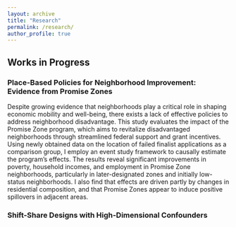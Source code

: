 ```yaml
---
layout: archive
title: "Research"
permalink: /research/
author_profile: true
---
```


## Works in Progress
### Place-Based Policies for Neighborhood Improvement: Evidence from Promise Zones
Despite growing evidence that neighborhoods play a critical role in shaping economic mobility and well-being, there exists a lack of effective policies to address neighborhood disadvantage. This study evaluates the impact of the Promise Zone program, which aims to revitalize disadvantaged neighborhoods through streamlined federal support and grant incentives. Using newly obtained data on the location of failed finalist applications as a comparison group, I employ an event study framework to causally estimate the program’s effects. The results reveal significant improvements in poverty, household incomes, and employment in Promise Zone neighborhoods, particularly in later-designated zones and initially low-status neighborhoods. I also find that effects are driven partly by changes in residential composition, and that Promise Zones appear to induce positive spillovers in adjacent areas.

### Shift-Share Designs with High-Dimensional Confounders

